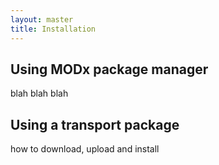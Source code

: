 ```yaml
---
layout: master
title: Installation
---
```


## Using MODx package manager

blah blah blah

## Using a transport package

how to download, upload and install

